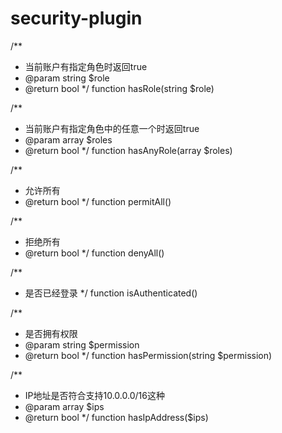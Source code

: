 # security-plugin

/**
 * 当前账户有指定角色时返回true
 * @param string $role
 * @return bool
 */
function hasRole(string $role)

/**
 * 当前账户有指定角色中的任意一个时返回true
 * @param array $roles
 * @return bool
 */
function hasAnyRole(array $roles)

/**
 * 允许所有
 * @return bool
 */
function permitAll()

/**
 * 拒绝所有
 * @return bool
 */
function denyAll()

/**
 * 是否已经登录
 */
function isAuthenticated()

/**
 * 是否拥有权限
 * @param string $permission
 * @return bool
 */
function hasPermission(string $permission)

/**
 * IP地址是否符合支持10.0.0.0/16这种
 * @param array $ips
 * @return bool
 */
function hasIpAddress($ips)
